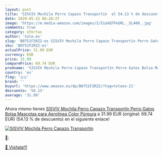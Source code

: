 ```yaml
---
layout: post
title: 'SISVIV Mochila Perro Capazo Transportín  al 54.13 % de descuento'
date: 2020-05-22 06:28:27
image: 'https://m.media-amazon.com/images/I/51aXQ7PeGRL._SL400_.jpg'
comments: true
category: ofertas
author: 'tole.es'
slug: 'B0751F2RZ2-es SISVIV Mochila Perro Capazo Transportín Perro Gatos Bolsa...'
sku: 'B0751F2RZ2-es'
actualPrice: 31.99 EUR
currency: EUR
price: 31.99
comparePrice: 69.74 EUR
prodname: 'SISVIV Mochila Perro Capazo Transportín Perro Gatos Bolsa Mascotas para Aerolínea  Color Púrpura'
country: 'es'
flag: '🇪🇸'
brand: ''
buyurl: 'https://www.amazon.es/dp/B0751F2RZ2/?tag=tolees-21'
descuento: '54.13'
average: '31.99'
---
```


Ahora mismo tienes [SISVIV Mochila Perro Capazo Transportín Perro Gatos Bolsa Mascotas para Aerolínea  Color Púrpura](https://www.amazon.es/dp/B0751F2RZ2/?tag=tolees-21) a 31.99 EUR (original: 69.74 EUR) (54.13 %  de descuento) en el siguiente enlace!

[![SISVIV Mochila Perro Capazo Transportín ](https://m.media-amazon.com/images/I/51aXQ7PeGRL._SL400_.jpg)](https://www.amazon.es/dp/B0751F2RZ2/?tag=tolees-21)

🔎:


[🛒 Visítala!!!](https://www.amazon.es/dp/B0751F2RZ2/?tag=tolees-21)
